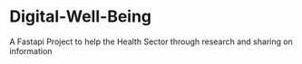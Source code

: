 # Digital-Well-Being
A Fastapi Project to help the Health Sector through research and sharing on information
